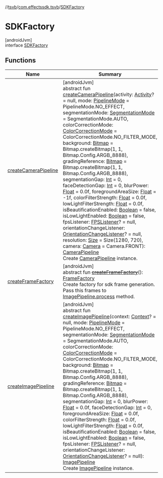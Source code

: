 //[tsvb](../../../index.md)/[com.effectssdk.tsvb](../index.md)/[SDKFactory](index.md)

# SDKFactory

[androidJvm]\
interface [SDKFactory](index.md)

## Functions

| Name                                              | Summary                                                                                                                                                                                                                                                                                                                                                                                                                                                                                                                                                                                                                                                                                                                                                                                                                                                                                                                                                                                                                                                                                                                                                                                                                                                                                                                                                                                                                                                                                                                                                                                                                                                                                                                                                                                                                                                                                                                                                                                                                                                                                                                                                                                                                                                                                                                                                   |
|---------------------------------------------------|-----------------------------------------------------------------------------------------------------------------------------------------------------------------------------------------------------------------------------------------------------------------------------------------------------------------------------------------------------------------------------------------------------------------------------------------------------------------------------------------------------------------------------------------------------------------------------------------------------------------------------------------------------------------------------------------------------------------------------------------------------------------------------------------------------------------------------------------------------------------------------------------------------------------------------------------------------------------------------------------------------------------------------------------------------------------------------------------------------------------------------------------------------------------------------------------------------------------------------------------------------------------------------------------------------------------------------------------------------------------------------------------------------------------------------------------------------------------------------------------------------------------------------------------------------------------------------------------------------------------------------------------------------------------------------------------------------------------------------------------------------------------------------------------------------------------------------------------------------------------------------------------------------------------------------------------------------------------------------------------------------------------------------------------------------------------------------------------------------------------------------------------------------------------------------------------------------------------------------------------------------------------------------------------------------------------------------------------------------------|
| [createCameraPipeline](create-camera-pipeline.md) | [androidJvm]<br>abstract fun [createCameraPipeline](create-camera-pipeline.md)(activity: [Activity](https://developer.android.com/reference/kotlin/android/app/Activity.html)? = null, mode: [PipelineMode](../../com.effectssdk.tsvb.pipeline/-pipeline-mode/index.md) = PipelineMode.NO_EFFECT, segmentationMode: [SegmentationMode](../../com.effectssdk.tsvb.pipeline/-segmentation-mode/index.md) = SegmentationMode.AUTO, colorCorrectionMode: [ColorCorrectionMode](../../com.effectssdk.tsvb.pipeline/-color-correction-mode/index.md) = ColorCorrectionMode.NO_FILTER_MODE, background: [Bitmap](https://developer.android.com/reference/kotlin/android/graphics/Bitmap.html) = Bitmap.createBitmap(1, 1, Bitmap.Config.ARGB_8888), gradingReference: [Bitmap](https://developer.android.com/reference/kotlin/android/graphics/Bitmap.html) = Bitmap.createBitmap(1, 1, Bitmap.Config.ARGB_8888), segmentationGap: [Int](https://kotlinlang.org/api/latest/jvm/stdlib/kotlin/-int/index.html) = 0, faceDetectionGap: [Int](https://kotlinlang.org/api/latest/jvm/stdlib/kotlin/-int/index.html) = 0, blurPower: [Float](https://kotlinlang.org/api/latest/jvm/stdlib/kotlin/-float/index.html) = 0.0f, foregroundAreaSize: [Float](https://kotlinlang.org/api/latest/jvm/stdlib/kotlin/-float/index.html) = -1f, colorFilterStrength: [Float](https://kotlinlang.org/api/latest/jvm/stdlib/kotlin/-float/index.html) = 0.0f, lowLightFilterStrength: [Float](https://kotlinlang.org/api/latest/jvm/stdlib/kotlin/-float/index.html) = 0.0f, isBeautificationEnabled: [Boolean](https://kotlinlang.org/api/latest/jvm/stdlib/kotlin/-boolean/index.html) = false, isLowLightEnabled: [Boolean](https://kotlinlang.org/api/latest/jvm/stdlib/kotlin/-boolean/index.html) = false, fpsListener: [FPSListener](../-f-p-s-listener/index.md)? = null, orientationChangeListener: [OrientationChangeListener](../../com.effectssdk.tsvb.pipeline/-orientation-change-listener/index.md)? = null, resolution: [Size](https://developer.android.com/reference/kotlin/android/util/Size.html) = Size(1280, 720), camera: [Camera](../-camera/index.md) = Camera.FRONT): [CameraPipeline](../../com.effectssdk.tsvb.pipeline/-camera-pipeline/index.md)<br>Create [CameraPipeline](../../com.effectssdk.tsvb.pipeline/-camera-pipeline/index.md) instance. |
| [createFrameFactory](create-frame-factory.md)     | [androidJvm]<br>abstract fun [~~createFrameFactory~~](create-frame-factory.md)(): [FrameFactory](../../com.effectssdk.tsvb.frame.factory/-frame-factory/index.md)<br>Create factory for sdk frame generation. Pass this frames to [ImagePipeline.process](../../com.effectssdk.tsvb.pipeline/-image-pipeline/process.md) method.                                                                                                                                                                                                                                                                                                                                                                                                                                                                                                                                                                                                                                                                                                                                                                                                                                                                                                                                                                                                                                                                                                                                                                                                                                                                                                                                                                                                                                                                                                                                                                                                                                                                                                                                                                                                                                                                                                                                                                                                                          |
| [createImagePipeline](create-image-pipeline.md)   | [androidJvm]<br>abstract fun [createImagePipeline](create-image-pipeline.md)(context: [Context](https://developer.android.com/reference/kotlin/android/content/Context.html)? = null, mode: [PipelineMode](../../com.effectssdk.tsvb.pipeline/-pipeline-mode/index.md) = PipelineMode.NO_EFFECT, segmentationMode: [SegmentationMode](../../com.effectssdk.tsvb.pipeline/-segmentation-mode/index.md) = SegmentationMode.AUTO, colorCorrectionMode: [ColorCorrectionMode](../../com.effectssdk.tsvb.pipeline/-color-correction-mode/index.md) = ColorCorrectionMode.NO_FILTER_MODE, background: [Bitmap](https://developer.android.com/reference/kotlin/android/graphics/Bitmap.html) = Bitmap.createBitmap(1, 1, Bitmap.Config.ARGB_8888), gradingReference: [Bitmap](https://developer.android.com/reference/kotlin/android/graphics/Bitmap.html) = Bitmap.createBitmap(1, 1, Bitmap.Config.ARGB_8888), segmentationGap: [Int](https://kotlinlang.org/api/latest/jvm/stdlib/kotlin/-int/index.html) = 0, blurPower: [Float](https://kotlinlang.org/api/latest/jvm/stdlib/kotlin/-float/index.html) = 0.0f, faceDetectionGap: [Int](https://kotlinlang.org/api/latest/jvm/stdlib/kotlin/-int/index.html) = 0, foregroundAreaSize: [Float](https://kotlinlang.org/api/latest/jvm/stdlib/kotlin/-float/index.html) = 0.0f, colorFilterStrength: [Float](https://kotlinlang.org/api/latest/jvm/stdlib/kotlin/-float/index.html) = 0.0f, lowLightFilterStrength: [Float](https://kotlinlang.org/api/latest/jvm/stdlib/kotlin/-float/index.html) = 0.0f, isBeautificationEnabled: [Boolean](https://kotlinlang.org/api/latest/jvm/stdlib/kotlin/-boolean/index.html) = false, isLowLightEnabled: [Boolean](https://kotlinlang.org/api/latest/jvm/stdlib/kotlin/-boolean/index.html) = false, fpsListener: [FPSListener](../-f-p-s-listener/index.md)? = null, orientationChangeListener: [OrientationChangeListener](../../com.effectssdk.tsvb.pipeline/-orientation-change-listener/index.md)? = null): [ImagePipeline](../../com.effectssdk.tsvb.pipeline/-image-pipeline/index.md)<br>Create [ImagePipeline](../../com.effectssdk.tsvb.pipeline/-image-pipeline/index.md) instance.                                                                                                                                                                        |
